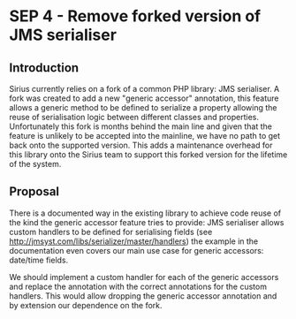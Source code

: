 # SEP 4 - Remove forked version of JMS serialiser

## Introduction

Sirius currently relies on a fork of a common PHP library: JMS serialiser. A fork was created to add a new "generic accessor" annotation, this feature allows a generic method to be defined to serialize a property allowing the reuse of serialisation logic between different classes and properties. Unfortunately this fork is months behind the main line and given that the feature is unlikely to be accepted into the mainline, we have no path to get back onto the supported version. This adds a maintenance overhead for this library onto the Sirius team to support this forked version for the lifetime of the system.

## Proposal

There is a documented way in the existing library to achieve code reuse of the kind the generic accessor feature tries to provide: JMS serialiser allows custom handlers to be defined for serialising fields (see http://jmsyst.com/libs/serializer/master/handlers) the example in the documentation even covers our main use case for generic accessors: date/time fields.

We should implement a custom handler for each of the generic accessors and replace the annotation with the correct annotations for the custom handlers. This would allow dropping the generic accessor annotation and by extension our dependence on the fork.